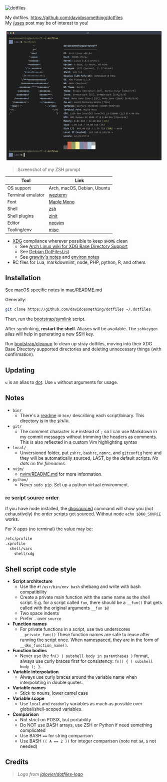 <img alt="dotfiles" width="200" src="https://cdn.rawgit.com/davidosomething/dotfiles/master/meta/dotfiles-logo.png">

My dotfiles. <https://github.com/davidosomething/dotfiles>  
My [/uses] post may be of interest to you!

![terminal screenshot][screenshot]

> Screenshot of my ZSH prompt

| Tool              | Link                             |
| ----------------- | -------------------------------- |
| OS support        | Arch, macOS, Debian, Ubuntu      |
| Terminal emulator | [wezterm](./wezterm/wezterm.lua) |
| Font              | [Maple Mono]                     |
| Shell             | [zsh](./zsh/dot.zshrc)           |
| Shell plugins     | [zinit](./zsh/zinit.zsh)         |
| Editor            | [neovim](./nvim/README.md)       |
| Tooling/env       | [mise]                           |

- [XDG] compliance wherever possible to keep `$HOME` clean
  - See [Arch Linux wiki for XDG Base Directory Support]
  - See [Debian DotFilesList]
  - See [grawity's notes] and [environ notes]
- RC files for Lua, markdownlint, node, PHP, python, R, and others

## Installation

See macOS specific notes in [mac/README.md](./mac/README.md)

Generally:

```sh
git clone https://github.com/davidosomething/dotfiles ~/.dotfiles
```

Then, run the [bootstrap/symlink](./bootstrap/symlink) script.

After symlinking, **restart the shell**. Aliases will be available.
The `sshkeygen` alias will help in generating a new SSH key.

Run [bootstrap/cleanup](./bootstrap/cleanup) to clean up stray dotfiles, moving
into their XDG Base Directory supported directories and deleting unnecessary
things (with confirmation).

## Updating

`u` is an alias to [dot](./bin/dot). Use `u` without arguments for usage.

## Notes

- `bin/`
  - There's a [readme](./bin/README.md) in `bin/` describing each
    script/binary. This directory is in the `$PATH`.
- `git/`
  - The comment character is `#` instead of `;` so I can use Markdown
    in my commit messages without trimming the headers as comments. This is
    also reflected in a custom Vim highlighting syntax
- `local/`
  - Unversioned folder, put `zshrc`, `bashrc`, `npmrc`, and `gitconfig` here
    and they will be automatically sourced, LAST, by the default scripts. _No
    dots on the filenames._
- `nvim/`
  - [nvim/README.md](./nvim/README.md) for more information.
- `python/`
  - Never `sudo pip`. Set up a python virtual environment.

### rc script source order

If you have node installed, the [dkosourced](./bin/dkosourced) command will show
you (not exhaustively) the order scripts get sourced. Without node `echo
$DKO_SOURCE` works.

For X apps (no terminal) the value may be:

```text
/etc/profile
.xprofile
  shell/vars
    shell/xdg
```

## Shell script code style

- **Script architecture**
  - Use the `#!/usr/bin/env bash` shebang and write with bash compatibility
  - Create a private main function with the same name as the shell script.
    E.g. for a script called `fun`, there should be a `__fun()` that gets
    called with the original arguments `__fun $@`
  - Two space indents
  - Prefer `.` over `source`
- **Function names**
  - For private functions in a script, use two underscores `__private_func()`
    These function names are safe to reuse after running the script once. When
    namespaced, they are in the form of `__dko_function_name()`.
- **Function bodies**
  - Never use the `fn() ( subshell body in parentheses )` format, always use
    curly braces first for consistency: `fn() { ( subshell body ); }`.
- **Variable interpolation**
  - Always use curly braces around the variable name when interpolating in
    double quotes.
- **Variable names**
  - Stick to nouns, lower camel case
- **Variable scope**
  - Use `local` and `readonly` variables as much as possible over
    global/shell-scoped variables.
- **Comparison**
  - Not strict on POSIX, but portability
  - Do NOT use BASH arrays, use ZSH or Python if need something complicated
  - Use BASH `==` for string comparison
  - Use BASH `(( A == 2 ))` for integer comparison (note not `$A`, `$` not
    needed)

## Credits

> _Logo from [jglovier/dotfiles-logo]_

[Arch Linux wiki for XDG Base Directory Support]: https://wiki.archlinux.org/index.php/XDG_Base_Directory_support
[Debian DotFilesList]: https://wiki.debian.org/DotFilesList
[environ notes]: https://github.com/grawity/dotfiles/blob/master/.environ.notes
[grawity's notes]: https://github.com/grawity/dotfiles/blob/master/.dotfiles.notes
[jglovier/dotfiles-logo]: https://github.com/jglovier/dotfiles-logo
[mise]: https://github.com/jdx/mise
[screenshot]: https://raw.githubusercontent.com/davidosomething/dotfiles/meta/meta/terminal-potatosff.png
[/uses]: https://www.davidosomething.com/uses/
[XDG]: https://standards.freedesktop.org/basedir-spec/basedir-spec-latest.html
[Maple Mono]: https://github.com/subframe7536/maple-font
